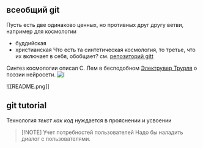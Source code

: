 ## всеобщий git
Пусть есть две одинаково ценных, но противных друг другу ветви, например для космологии
- буддийская
- христианская
Что есть та синтетическая космология, то третье, что их включает в себя, обобщает? см. [репозиторий gitt](git@github.com:mbrzn/gitt.git)

Синтез космологии описал С. Лем в бесподобном [Электрувер Трурля](https://youtu.be/7LDNN5RFpB8?t=6392) о поэзии нейросети. ![i](https://avatars.mds.yandex.net/i?id=6dc8fb9398291c1114c68af8dd7a692f-5235227-images-thumbs&n=13)

![[README.png]]
##  git tutorial

Технология *текст как код* нуждается в прояснении и усвоении


> [!NOTE] Учет потребностей пользователей
> Надо бы наладить диалог с пользователями. 

